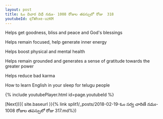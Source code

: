 ```yaml
---
layout: post
title: ఓం విచార విధే నమః- 1008 రోజుల తపస్సులో రోజు  318
youtubeId: qTWhxe-uzKM
---
```

 
 
Helps get goodness, bliss and peace and God's blessings
 
Helps remain focused, help generate inner energy 
 
Helps boost physical and mental health 
 
Helps remain grounded and generates a sense of gratitude towards the greater power 
 
Helps reduce bad karma
 
How to learn English in your sleep for telugu people
 
 
 
 


{% include youtubePlayer.html id=page.youtubeId %}
 
[Next]({{ site.baseurl }}{% link split1/_posts/2018-02-19-ఓం సర్వ చారిణే నమః- 1008 రోజుల తపస్సులో రోజు  317.md%})
 
